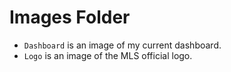 # Images Folder

- `Dashboard` is an image of my current dashboard.
- `Logo` is an image of the MLS official logo.
